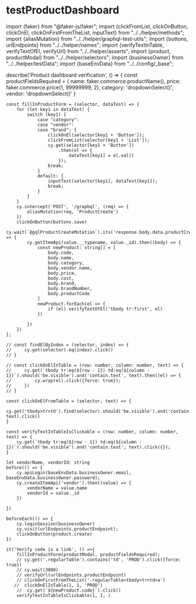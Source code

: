 # testProductDashboard

import {faker} from "@faker-js/faker";
import {clickFromList, clickOnButton, clickOnEl, clickOnFirstFromTheList, inputText} from "../../helper/methods";
import {aliasMutation} from "../../helper/graphql-test-utils";
import {buttons, urlEndpoints} from "../../helper/names";
import {verifyTextInTable, verifyTextOfEl, verifyUrl} from "../../helper/asserts";
import {product, productModal} from "../../helper/selectors";
import {businessOwner} from "../../helper/testData";
import {baseEnvData} from "../../config/_base";

describe('Product dashboard verification', () => {
    const productFieldsRequired = {
        name: faker.commerce.productName(),
        price: faker.commerce.price(1, 99999999, 2),
        category: 'dropdownSelect()',
        vendor: 'dropdownSelect()'
    }

    const fillInProductForm = (selector, dataTest) => {
        for (let key1 in dataTest) {
            switch (key1) {
                case "category":
                case "vendor":
                case "brand": {
                    clickOnEl(selector[key1 + 'Button']);
                    clickFromList(selector[key1 + 'List']);
                    cy.get(selector[key1 + 'Button'])
                        .then(el => {
                            dataTest[key1] = el.val()
                        });
                    break;
                }
                default: {
                    inputText(selector[key1], dataTest[key1]);
                    break;
                }
            }
        }
        cy.intercept('POST', '/graphql', (req) => {
            aliasMutation(req, 'ProductCreate')
        })
        clickOnButton(buttons.save)
        cy.wait(`@gqlProductCreateMutation`).its('response.body.data.productCreate').then((value) => {
            cy.getItemApi(value.__typename, value._id).then((body) => {
                const newProduct: string[] = [
                    body.code,
                    body.name,
                    body.category,
                    body.vendor.name,
                    body.price,
                    body.cost,
                    body.brand,
                    body.brandNumber,
                    body.productCode
                ]
                newProduct.forEach(el => {
                    if (el) verifyTextOfEl('tbody tr:first', el)
                })

            })
        })
    };

    // const findElByIndex = (selector, index) => {
    //     cy.get(selector).eq(index).click()
    // }

    // const clickOnElInTable = (row: number, column: number, text) => {
    //     cy.get(`tbody tr:eq(${row - 1}) td:eq(${column - 1})`).should('be.visible').and('contain.text', text).then((el) => {
    //         cy.wrap(el).click({force: true});
    //     })
    // }

    const clickOnElFromTable = (selector, text) => {
        cy.get('tbody>tr>td').find(selector).should('be.visible').and('contain.text', text).click()
    }

    const verifyTextInTableIsClickable = (row: number, column: number, text) => {
        cy.get(`tbody tr:eq(${row - 1}) td:eq(${column - 1})`).should('be.visible').and('contain.text', text).click({});
    }

    let vendorName, vendorId: string
    before(() => {
        cy.apiLogin(baseEnvData.businessOwner.email, baseEnvData.businessOwner.password);
        cy.createItemApi('vendor').then((value) => {
            vendorName = value.name
            vendorId = value._id
        })

    })

    beforeEach(() => {
        cy.loginSession(businessOwner)
        cy.visit(urlEndpoints.productEndpoint);
        clickOnButton(product.create)
    })

    it('Verify code is a link', () =>{
        fillInProductForm(productModal, productFieldsRequired);
        // cy.get('.regularTable').contains('td', 'PROD').click({force: true})
        // cy.wait(3000)
        // verifyUrl(urlEndpoints.productEndpoint)
        // clickOnFirstFromTheList('.regularTable>tbody>tr>td>a')
       //  clickOnElInTable(1, 1, 'PROD')
        //  cy.get(`${newProduct.code}`).click()
        verifyTextInTableIsClickable(1, 1, )



